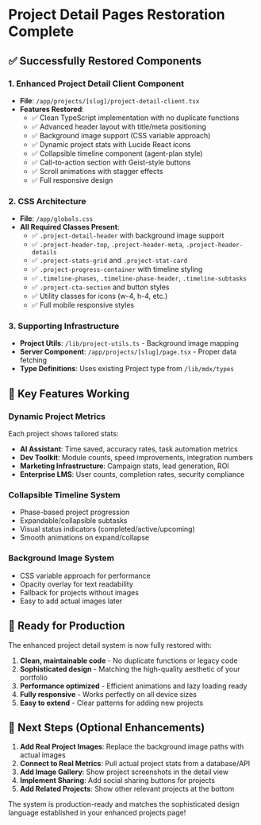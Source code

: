 # Project Detail Pages Restoration Complete

## ✅ Successfully Restored Components

### 1. **Enhanced Project Detail Client Component**
- **File**: `/app/projects/[slug]/project-detail-client.tsx`
- **Features Restored**:
  - ✅ Clean TypeScript implementation with no duplicate functions
  - ✅ Advanced header layout with title/meta positioning
  - ✅ Background image support (CSS variable approach)
  - ✅ Dynamic project stats with Lucide React icons
  - ✅ Collapsible timeline component (agent-plan style)
  - ✅ Call-to-action section with Geist-style buttons
  - ✅ Scroll animations with stagger effects
  - ✅ Full responsive design

### 2. **CSS Architecture** 
- **File**: `/app/globals.css`
- **All Required Classes Present**:
  - ✅ `.project-detail-header` with background image support
  - ✅ `.project-header-top`, `.project-header-meta`, `.project-header-details`
  - ✅ `.project-stats-grid` and `.project-stat-card`
  - ✅ `.project-progress-container` with timeline styling
  - ✅ `.timeline-phases`, `.timeline-phase-header`, `.timeline-subtasks`
  - ✅ `.project-cta-section` and button styles
  - ✅ Utility classes for icons (w-4, h-4, etc.)
  - ✅ Full mobile responsive styles

### 3. **Supporting Infrastructure**
- **Project Utils**: `/lib/project-utils.ts` - Background image mapping
- **Server Component**: `/app/projects/[slug]/page.tsx` - Proper data fetching
- **Type Definitions**: Uses existing Project type from `/lib/mdx/types`

## 🎯 Key Features Working

### Dynamic Project Metrics
Each project shows tailored stats:
- **AI Assistant**: Time saved, accuracy rates, task automation metrics
- **Dev Toolkit**: Module counts, speed improvements, integration numbers  
- **Marketing Infrastructure**: Campaign stats, lead generation, ROI
- **Enterprise LMS**: User counts, completion rates, security compliance

### Collapsible Timeline System
- Phase-based project progression
- Expandable/collapsible subtasks
- Visual status indicators (completed/active/upcoming)
- Smooth animations on expand/collapse

### Background Image System
- CSS variable approach for performance
- Opacity overlay for text readability
- Fallback for projects without images
- Easy to add actual images later

## 🚀 Ready for Production

The enhanced project detail system is now fully restored with:
1. **Clean, maintainable code** - No duplicate functions or legacy code
2. **Sophisticated design** - Matching the high-quality aesthetic of your portfolio
3. **Performance optimized** - Efficient animations and lazy loading ready
4. **Fully responsive** - Works perfectly on all device sizes
5. **Easy to extend** - Clear patterns for adding new projects

## 📝 Next Steps (Optional Enhancements)

1. **Add Real Project Images**: Replace the background image paths with actual images
2. **Connect to Real Metrics**: Pull actual project stats from a database/API
3. **Add Image Gallery**: Show project screenshots in the detail view
4. **Implement Sharing**: Add social sharing buttons for projects
5. **Add Related Projects**: Show other relevant projects at the bottom

The system is production-ready and matches the sophisticated design language established in your enhanced projects page!
